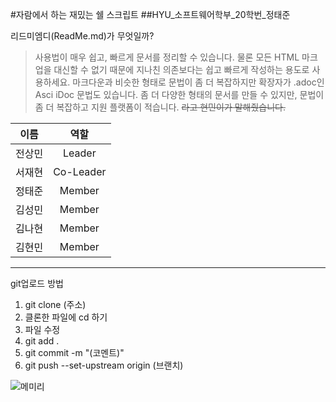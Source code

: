 #자람에서 하는 재밌는 쉘 스크립트
##HYU_소프트웨어학부_20학번_정태준

리드미엠디(ReadMe.md)가 무엇일까?
> 사용법이 매우 쉽고, 빠르게 문서를 정리할 수 있습니다.  물론 모든 HTML 마크업을 대신할 수 없기 때문에 지나친 의존보다는 쉽고 빠르게 작성하는 용도로 사용하세요.  마크다운과 비슷한 형태로 문법이 좀 더 복잡하지만 확장자가 .adoc인 Asci    iDoc 문법도 있습니다.  좀 더 다양한 형태의 문서를 만들 수 있지만, 문법이 좀 더 복잡하고 지원 플랫폼이 적습니다. ~~라고     현민이가 말해줬습니다.~~

| 이름 | 역할 |
|---|:---:|
| 전상민 | Leader |
| 서재현 | Co-Leader |
| 정태준 | Member |
| 김성민 | Member |
| 김나현 | Member |
| 김현민 | Member |

----

git업로드 방법 

1. git clone (주소)
2. 클론한 파일에 cd 하기
3. 파일 수정
4. git add .
5. git commit -m "(코멘트)"
6. git push --set-upstream origin (브랜치)

![메미리](https://item.kakaocdn.net/do/17977f664743d7ffb33e77e1e4eea85bf43ad912ad8dd55b04db6a64cddaf76d "링크 설명(title)을 작성하세요.")
